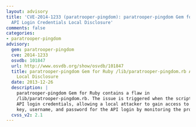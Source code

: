 ```yaml
---
layout: advisory
title: 'CVE-2014-1233 (paratrooper-pingdom): paratrooper-pingdom Gem for Ruby /lib/paratrooper-pingdom.rb
  API Login Credentials Local Disclosure'
comments: false
categories:
- paratrooper-pingdom
advisory:
  gem: paratrooper-pingdom
  cve: 2014-1233
  osvdb: 101847
  url: http://www.osvdb.org/show/osvdb/101847
  title: paratrooper-pingdom Gem for Ruby /lib/paratrooper-pingdom.rb API Login Credentials
    Local Disclosure
  date: 2013-12-26
  description: |
    paratrooper-pingdom Gem for Ruby contains a flaw in
    /lib/paratrooper-pingdom.rb. The issue is triggered when the script exposes
    API login credentials, allowing a local attacker to gain access to the API
    key, username, and password for the API login by monitoring the process tree.
  cvss_v2: 2.1
---
```

